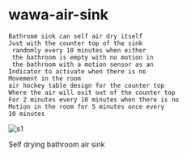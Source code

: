 # wawa-air-sink

```
Bathroom sink can self air dry itself
Just with the counter top of the sink
 randomly every 10 minutes when either
 the bathroom is empty with no motion in
 the bathroom with a motion sensor as an 
Indicator to activate when there is no
Movement in the room
air hockey table design for the counter top
Where the air will exit out of the counter top
For 2 minutes every 10 minutes when there is no
Motion in the room for 5 minutes once every
10 minutes
```

![s1](https://raw.githubusercontent.com/c4pt000/wawa-air-sink/main/IMG_20210911_134009426.jpg)

Self drying bathroom air sink
